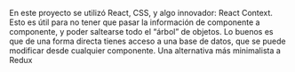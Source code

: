 En este proyecto se utilizó React, CSS, y algo innovador: React Context. Esto es útil para no tener que pasar la información de componente a componente, y poder saltearse todo el “árbol” de objetos. Lo buenos es que de una forma directa tienes acceso a una base de datos, que se puede modificar desde cualquier componente. Una alternativa más minimalista a Redux 